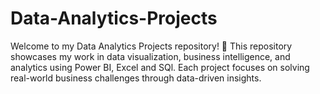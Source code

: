# Data-Analytics-Projects
Welcome to my Data Analytics Projects repository! 🚀 This repository showcases my work in data visualization, business intelligence, and analytics using Power BI, Excel and SQl. Each project focuses on solving real-world business challenges through data-driven insights.
